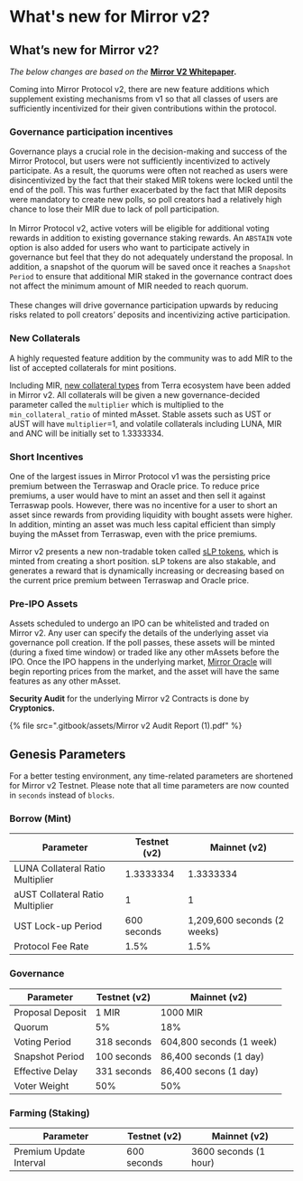 # What's new for Mirror v2?

## What’s new for Mirror v2?&#x20;

_The below changes are based on the_ [**Mirror V2 Whitepaper**](https://mirror.finance/Mirror\_Protocol\_v2.pdf)**.**

Coming into Mirror Protocol v2, there are new feature additions which supplement existing mechanisms from v1 so that all classes of users are sufficiently incentivized for their given contributions within the protocol.

### **Governance participation incentives**

Governance plays a crucial role in the decision-making and success of the Mirror Protocol, but users were not sufficiently incentivized to actively participate. As a result, the quorums were often not reached as users were disincentivized by the fact that their staked MIR tokens were locked until the end of the poll. This was further exacerbated by the fact that MIR deposits were mandatory to create new polls, so poll creators had a relatively high chance to lose their MIR due to lack of poll participation.\
\
In Mirror Protocol v2, active voters will be eligible for additional voting rewards in addition to existing governance staking rewards. An `ABSTAIN` vote option is also added for users who want to participate actively in governance but feel that they do not adequately understand the proposal. In addition, a snapshot of the quorum will be saved once it reaches a `Snapshot Period` to ensure that additional MIR staked in the governance contract does not affect the minimum amount of MIR needed to reach quorum.\
\
These changes will drive governance participation upwards by reducing risks related to poll creators’ deposits and incentivizing active participation.&#x20;

### **New Collaterals**

A highly requested feature addition by the community was to add MIR to the list of accepted collaterals for mint positions.&#x20;

Including MIR, [new collateral types](protocol/mirrored-assets-massets.md#collateral) from Terra ecosystem have been added in Mirror v2. All collaterals will be given a new governance-decided parameter called the `multiplier` which is multiplied to the `min_collateral_ratio` of minted mAsset. Stable assets such as UST or aUST will have `multiplier`=1, and volatile collaterals including LUNA, MIR and ANC will be initially set to 1.3333334.

### **Short Incentives**

One of the largest issues in Mirror Protocol v1 was the persisting price premium between the Terraswap and Oracle price. To reduce price premiums, a user would have to mint an asset and then sell it against Terraswap pools. However, there was no incentive for a user to short an asset since rewards from providing liquidity with bought assets were higher. In addition, minting an asset was much less capital efficient than simply buying the mAsset from Terraswap, even with the price premiums.

Mirror v2 presents a new non-tradable token called [sLP tokens](protocol/staking-tokens-lp-and-slp.md#slp-tokens-short-tokens), which is minted from creating a short position. sLP tokens are also stakable, and generates a reward that is dynamically increasing or decreasing based on the current price premium between Terraswap and Oracle price.&#x20;

### **Pre-IPO Assets**

Assets scheduled to undergo an IPO can be whitelisted and traded on Mirror v2. Any user can specify the details of the underlying asset via governance poll creation. If the poll passes, these assets will be minted (during a fixed time window) or traded like any other mAssets before the IPO. Once the IPO happens in the underlying market, [Mirror Oracle](contracts/oracle.md) will begin reporting prices from the market, and the asset will have the same features as any other mAsset.&#x20;

**Security Audit** for the underlying Mirror v2 Contracts is done by **Cryptonics.**

{% file src=".gitbook/assets/Mirror v2 Audit Report (1).pdf" %}

## Genesis Parameters

For a better testing environment, any time-related parameters are shortened for Mirror v2 Testnet. Please note that all time parameters are now counted in `seconds` instead of `blocks`.

### Borrow (Mint)

| Parameter                         | Testnet (v2) | Mainnet (v2)                |
| --------------------------------- | ------------ | --------------------------- |
| LUNA Collateral Ratio Multiplier  | 1.3333334    | 1.3333334                   |
| aUST Collateral Ratio Multiplier  | 1            | 1                           |
| UST Lock-up Period                | 600 seconds  | 1,209,600 seconds (2 weeks) |
| Protocol Fee Rate                 | 1.5%         | 1.5%                        |

### Governance&#x20;

| Parameter        | Testnet (v2) | Mainnet (v2)             |
| ---------------- | ------------ | ------------------------ |
| Proposal Deposit | 1 MIR        | 1000 MIR                 |
| Quorum           | 5%           | 18%                      |
| Voting Period    | 318 seconds  | 604,800 seconds (1 week) |
| Snapshot Period  | 100 seconds  | 86,400 seconds (1 day)   |
| Effective Delay  | 331 seconds  | 86,400 secons (1 day)    |
| Voter Weight     | 50%          | 50%                      |

### Farming (Staking)

| Parameter               | Testnet (v2) | Mainnet (v2)          |
| ----------------------- | ------------ | --------------------- |
| Premium Update Interval | 600 seconds  | 3600 seconds (1 hour) |
